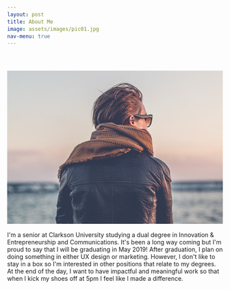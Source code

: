 ```yaml
---
layout: post
title: About Me
image: assets/images/pic01.jpg
nav-menu: true
---
```


<!-- Main -->
<div id="main" class="alt">

<!-- One -->
<section id="one">
	<div class="inner">
		<header class="major">
		</header>

<!-- Content -->
<img src="assets/images/pic01.jpg">

<p>I'm a senior at Clarkson University studying a dual degree in Innovation & Entrepreneurship and Communications. It's been a long way coming but I'm proud to say that I will be graduating in May 2019! After graduation, I plan on doing something in either UX design or marketing. However, I don't like to stay in a box so I'm interested in other positions that relate to my degrees. At the end of the day, I want to have impactful and meaningful work so that when I kick my shoes off at 5pm I feel like I made a difference.</p>

